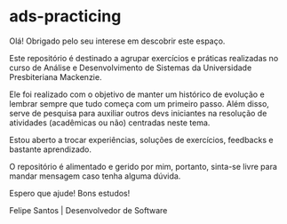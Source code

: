 # ads-practicing
Olá! Obrigado pelo seu interese em descobrir este espaço.

Este repositório é destinado a agrupar exercícios e práticas realizadas no curso de Análise e Desenvolvimento de Sistemas da Universidade Presbiteriana Mackenzie.

Ele foi realizado com o objetivo de manter um histórico de evolução e lembrar sempre que tudo começa com um primeiro passo. Além disso, serve de pesquisa para auxiliar outros devs iniciantes na resolução de atividades (acadêmicas ou não) centradas neste tema.

Estou aberto a trocar experiências, soluções de exercícios, feedbacks e bastante aprendizado.

O repositório é alimentado e gerido por mim, portanto, sinta-se livre para mandar mensagem caso tenha alguma dúvida.

Espero que ajude! Bons estudos!

Felipe Santos | Desenvolvedor de Software

